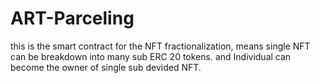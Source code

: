 # ART-Parceling
this is the smart contract for the NFT fractionalization, means single NFT can be breakdown into many sub ERC 20 tokens. and Individual can become the owner of single sub devided NFT.
